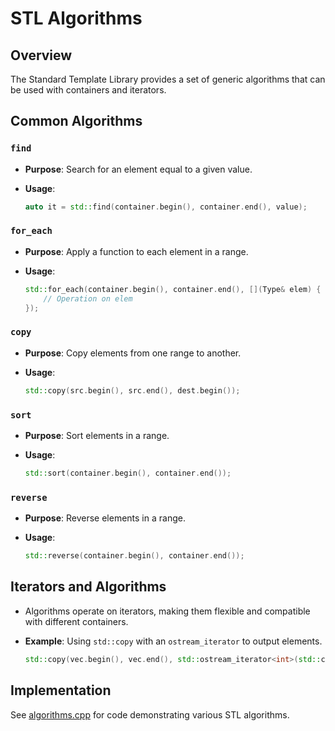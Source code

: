 ﻿# STL Algorithms

## Overview

The Standard Template Library provides a set of generic algorithms that can be used with containers and iterators.

## Common Algorithms

### `find`

- **Purpose**: Search for an element equal to a given value.

- **Usage**:

  ```cpp
  auto it = std::find(container.begin(), container.end(), value);
  ```

### `for_each`

- **Purpose**: Apply a function to each element in a range.

- **Usage**:

  ```cpp
  std::for_each(container.begin(), container.end(), [](Type& elem) {
      // Operation on elem
  });
  ```

### `copy`

- **Purpose**: Copy elements from one range to another.

- **Usage**:

  ```cpp
  std::copy(src.begin(), src.end(), dest.begin());
  ```

### `sort`

- **Purpose**: Sort elements in a range.

- **Usage**:

  ```cpp
  std::sort(container.begin(), container.end());
  ```

### `reverse`

- **Purpose**: Reverse elements in a range.

- **Usage**:

  ```cpp
  std::reverse(container.begin(), container.end());
  ```

## Iterators and Algorithms

- Algorithms operate on iterators, making them flexible and compatible with different containers.

- **Example**: Using `std::copy` with an `ostream_iterator` to output elements.

  ```cpp
  std::copy(vec.begin(), vec.end(), std::ostream_iterator<int>(std::cout, " "));
  ```

## Implementation

See [algorithms.cpp](algorithms.cpp) for code demonstrating various STL algorithms.